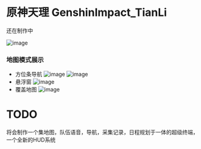 # 原神天理 GenshinImpact_TianLi

还在制作中

![image](https://user-images.githubusercontent.com/47711102/170855510-ff9a355a-41c1-4a27-b6ed-4cd75da14304.png)

### 地图模式展示

- 方位条导航
![image](https://user-images.githubusercontent.com/47711102/194593924-21ff527f-4f99-4f7e-92c5-a6b76a51922f.png)
![image](https://user-images.githubusercontent.com/47711102/194593957-98efb7b4-b6f9-4db7-aef4-d1d64ab88eca.png)
- 悬浮窗
![image](https://user-images.githubusercontent.com/47711102/194597200-21cbddc3-58e8-4984-874c-35ebe1661f4e.png)
- 覆盖地图
![image](https://user-images.githubusercontent.com/47711102/194597320-17b06d01-bff2-482c-bfbf-256b739f4fd7.png)

# TODO

将会制作一个集地图，队伍语音，导航，采集记录，日程规划于一体的超级终端，一个全新的HUD系统

